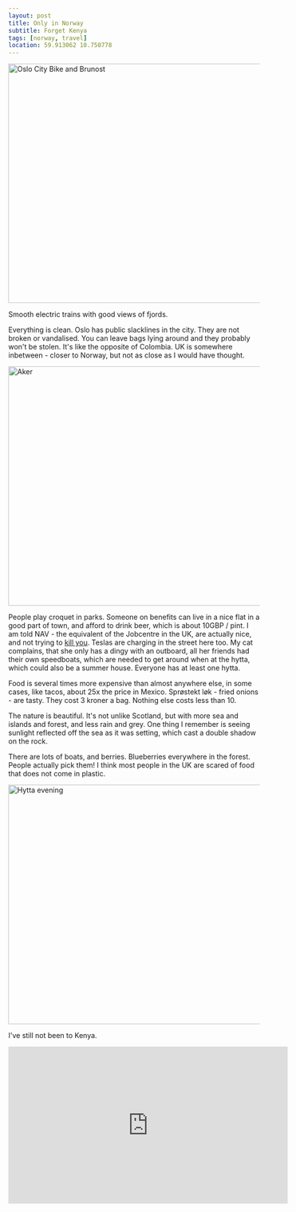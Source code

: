 ```yaml
---
layout: post
title: Only in Norway
subtitle: Forget Kenya
tags: [norway, travel]
location: 59.913062 10.750778
---
```


<img src="https://c8.staticflickr.com/6/5570/30263959703_fb5e544db7_z.jpg"
width="640" height="480" alt="Oslo City Bike and Brunost">

Smooth electric trains with good views of fjords.

Everything is clean. Oslo has public slacklines in the city. They are not
broken or vandalised. You can leave bags lying around and they probably won't
be stolen. It's like the opposite of Colombia. UK is somewhere inbetween -
closer to Norway, but not as close as I would have thought.

<img src="https://c1.staticflickr.com/6/5786/30863634296_eb6cf477ff_z.jpg"
width="640" height="480" alt="Aker">

People play croquet in parks. Someone on benefits can live in a nice flat in a
good part of town, and afford to drink beer, which is about 10GBP / pint. I
am told NAV - the equivalent of the Jobcentre in the UK, are actually nice,
and not trying to <a
href="https://www.theguardian.com/commentisfree/2014/sep/09/david-clapson-benefit-sanctions-death-government-policies">kill
you</a>. Teslas are charging in the street here too. My cat complains, that
she only has a dingy with an outboard, all her friends had their own
speedboats, which are needed to get around when at the hytta, which could also
be a summer house. Everyone has at least one hytta.

Food is several times more expensive than almost anywhere else, in some cases,
like tacos, about 25x the price in Mexico.  Sprøstekt løk - fried onions - are
tasty. They cost 3 kroner a bag. Nothing else costs less than 10.

The nature is beautiful. It's not unlike Scotland, but with more sea and
islands and forest, and less rain and grey. One thing I remember is seeing
sunlight reflected off the sea as it was setting, which cast a double shadow
on the rock.

There are lots of boats, and berries. Blueberries everywhere in the
forest. People actually pick them! I think most people in the UK are scared of
food that does not come in plastic.

<img src="https://c1.staticflickr.com/6/5827/30601754120_7be97890a8_z.jpg"
width="640" height="480" alt="Hytta evening">

I've still not been to Kenya.

<iframe width="560" height="315"
src="https://www.youtube.com/embed/hPtBnhehPOU" frameborder="0"
allowfullscreen></iframe>
